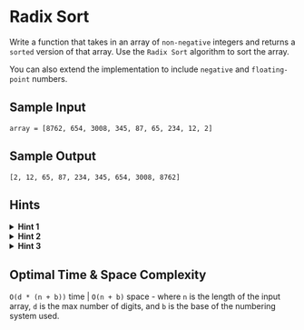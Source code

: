 # Radix Sort

Write a function that takes in an array of `non-negative` integers and returns a `sorted` version of that array. Use the `Radix Sort` algorithm to sort the array.

You can also extend the implementation to include `negative` and `floating-point` numbers.

## Sample Input

```plaintext
array = [8762, 654, 3008, 345, 87, 65, 234, 12, 2]
```

## Sample Output

```plaintext
[2, 12, 65, 87, 234, 345, 654, 3008, 8762]
```

## Hints

<details>
<summary><b>Hint 1</b></summary>

`Radix Sort` sorts numbers by looking only at one of their digits at a time. It first sorts all of the given numbers by their ones' column, then by their tens' column, then by their hundreds' column, and so on and so forth until they're fully sorted.

</details>

<details>
<summary><b>Hint 2</b></summary>

`Radix Sort` uses an intermediary sorting algorithm to sort numbers one digits' column at a time. The goal of `Radix Sort` is to perform a more efficient sort than popular sorting algorithms like `Merge Sort` or `Quick Sort` for inputs that are well suited to be sorted by their individual digits' columns. With this in mind, what intermediary sorting algorithm should we use with `Radix Sort`? Keep in mind that this sorting algorithm will run multiple times, sorting one digits' column at a time.

</details>

<details>
<summary><b>Hint 3</b></summary>

The most popular sorting algorithm to use with `Radix Sort` is `Counting Sort`. `Counting Sort` takes advantage of the fact that we know the range of possible values that we need to sort. When sorting numbers, we know that we only need to sort digits, which will always be in the range `0-9`. Therefore, we can count how many times these digits occur and use those counts to populate a new sorted array. We'll perform `counting sort` multiple times, once for each digits' column that we're sorting, starting with the ones' column. We need to ensure that our `counting sort` performs a stable sort, so that we don't lose information from previous iterations of sorting. `Counting sort` runs in `O(n)` time, which means that we might have a much more efficient sorting algorithm if the largest number in our input contains few digits.
</details>

## Optimal Time & Space Complexity

`O(d * (n + b))` time | `O(n + b)` space - where `n` is the length of the input array, `d` is the max number of digits, and `b` is the base of the numbering system used.
